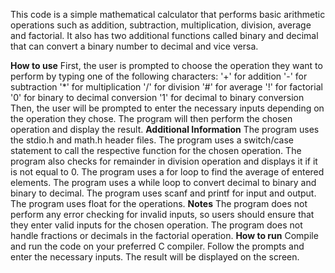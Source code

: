 This code is a simple mathematical calculator that performs basic arithmetic operations such as addition, subtraction, multiplication, division, average and factorial. It also has two additional functions called binary and decimal that can convert a binary number to decimal and vice versa.

**How to use**
First, the user is prompted to choose the operation they want to perform by typing one of the following characters:
'+' for addition
'-' for subtraction
'*' for multiplication
'/' for division
'#' for average
'!' for factorial
'0' for binary to decimal conversion
'1' for decimal to binary conversion
Then, the user will be prompted to enter the necessary inputs depending on the operation they chose.
The program will then perform the chosen operation and display the result.
**Additional Information**
The program uses the stdio.h and math.h header files.
The program uses a switch/case statement to call the respective function for the chosen operation.
The program also checks for remainder in division operation and displays it if it is not equal to 0.
The program uses a for loop to find the average of entered elements.
The program uses a while loop to convert decimal to binary and binary to decimal.
The program uses scanf and printf for input and output.
The program uses float for the operations.
**Notes**
The program does not perform any error checking for invalid inputs, so users should ensure that they enter valid inputs for the chosen operation.
The program does not handle fractions or decimals in the factorial operation.
**How to run**
Compile and run the code on your preferred C compiler.
Follow the prompts and enter the necessary inputs.
The result will be displayed on the screen.
